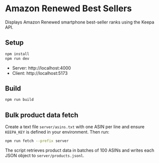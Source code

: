 # Amazon Renewed Best Sellers

Displays Amazon Renewed smartphone best-seller ranks using the Keepa API.

## Setup

```bash
npm install
npm run dev
```

- Server: http://localhost:4000  
- Client: http://localhost:5173

## Build

```bash
npm run build
```

## Bulk product data fetch

Create a text file `server/asins.txt` with one ASIN per line and ensure
`KEEPA_KEY` is defined in your environment. Then run:

```bash
npm run fetch --prefix server
```

The script retrieves product data in batches of 100 ASINs and writes each
JSON object to `server/products.jsonl`.

